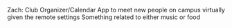 Zach:
Club Organizer/Calendar
App to meet new people on campus virtually given the remote settings
Something related to either music or food